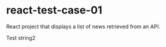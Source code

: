 # react-test-case-01
React project that displays a list of news retrieved from an API.

Test string2